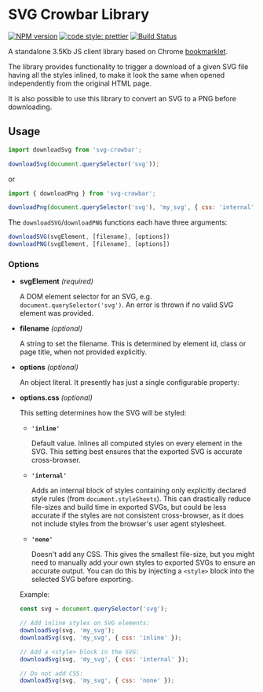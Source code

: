 # SVG Crowbar Library
[![NPM version](https://img.shields.io/npm/v/svg-crowbar.svg)](https://www.npmjs.com/package/svg-crowbar)
[![code style: prettier](https://img.shields.io/badge/code_style-prettier-ff69b4.svg?style=flat-square)](https://github.com/prettier/prettier)
[![Build Status](https://travis-ci.com/cy6erskunk/svg-crowbar.svg?branch=master)](https://travis-ci.com/cy6erskunk/svg-crowbar)

A standalone 3.5Kb JS client library based on Chrome [bookmarklet](https://nytimes.github.io/svg-crowbar/).

The library provides functionality to trigger a download of a given SVG file having all the styles inlined,
to make it look the same when opened independently from the original HTML page.

It is also possible to use this library to convert an SVG to a PNG before downloading.

## Usage
```javascript
import downloadSvg from 'svg-crowbar';

downloadSvg(document.querySelector('svg'));
```    
or
```javascript
import { downloadPng } from 'svg-crowbar';

downloadPng(document.querySelector('svg'), 'my_svg', { css: 'internal' });
```

The `downloadSVG`/`downloadPNG` functions each have three arguments:

```javascript
downloadSVG(svgElement, [filename], [options])
downloadPNG(svgElement, [filename], [options])
```

### Options

- **svgElement** *(required)*
  
  A DOM element selector for an SVG, e.g. `document.querySelector('svg')`. An error is thrown if no valid SVG element was provided.

- **filename** *(optional)*

  A string to set the filename. This is determined by element id, class or page title, when not provided explicitly.

- **options** *(optional)*

  An object literal. It presently has just a single configurable property:

- **options.css** *(optional)*

  This setting determines how the SVG will be styled:

  - **`'inline'`**

    Default value. Inlines all computed styles on every element in the SVG. This setting best ensures that the exported SVG is accurate cross-browser.

  - **`'internal'`**

    Adds an internal block of styles containing only explicitly declared style rules (from `document.styleSheets`). This can drastically reduce file-sizes and build time in exported SVGs, but could be less accurate if the styles are not consistent cross-browser, as it does not include styles from the browser's user agent stylesheet.

  - **`'none'`**

    Doesn't add any CSS. This gives the smallest file-size, but you might need to manually add your own styles to exported SVGs to ensure an accurate output. You can do this by injecting a `<style>` block into the selected SVG before exporting.

  Example:
  ```javascript
  const svg = document.querySelector('svg');

  // Add inline styles on SVG elements:
  downloadSvg(svg, 'my_svg'); 
  downloadSvg(svg, 'my_svg', { css: 'inline' });

  // Add a <style> block in the SVG:
  downloadSvg(svg, 'my_svg', { css: 'internal' });

  // Do not add CSS:
  downloadSvg(svg, 'my_svg', { css: 'none' });
  ```